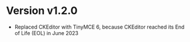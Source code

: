 # Version v1.2.0
- Replaced CKEditor with TinyMCE 6, because CKEditor reached its End of Life (EOL) in June 2023